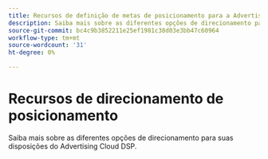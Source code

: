 ```yaml
---
title: Recursos de definição de metas de posicionamento para a Advertising Cloud DSP
description: Saiba mais sobre as diferentes opções de direcionamento para suas disposições.
source-git-commit: bc4c9b3852211e25ef1981c38d03e3bb47c60964
workflow-type: tm+mt
source-wordcount: '31'
ht-degree: 0%

---
```


# Recursos de direcionamento de posicionamento

Saiba mais sobre as diferentes opções de direcionamento para suas disposições do Advertising Cloud DSP.

<!--
>[!VIDEO]()
-->
